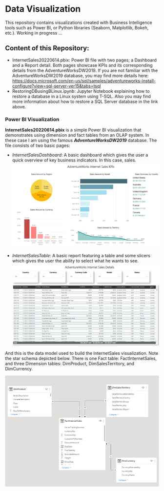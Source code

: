 # Data Visualization
This repository contains visualizations created with Business Intelligence tools such as Power BI, or Python libraries (Seaborn, Matplotlib, Bokeh, etc.). Working in progress ...


## Content of this Repository:
- InternetSales20220614.pbix: Power BI file with two pages; a Dashboard and a Report detail. Both pages showcase KPIs and its corresponding details from the AdventureWorksDW2019. If you are not familiar with the AdventureWorksDW2019 database, you may find more details here: https://docs.microsoft.com/en-us/sql/samples/adventureworks-install-configure?view=sql-server-ver15&tabs=tsql
- RestoringDBusingBLinux.ipynb: Jupyter Notebook explaining how to restore a database in a Linux system using T-SQL. Also you may find more information about how to restore a SQL Server database in the link above.

### Power BI Visualization
**InternetSales20220614.pbix** is a simple Power BI visualization that demonstrates using dimension and fact tables from an OLAP system. In these case I am using the famous ***AdventureWorksDW2019*** database. The file consists of two basic pages:
- *InternetSalesDashboard*: A basic dashboard which gives the user a quick overview of key business indicators. In this case, sales.
![Dashboard](InternetSalesDashboard.png)

- *InternetSalesTable*: A basic report featuring a table and some slicers which gives the user the ability to select what he wants to see. 
![Internet Sales Dashboard](InternetSalesReportDetails.PNG)

And this is the data model used to build the InternetSales visualization. Note the star schema depicted below. There is one Fact table: FactInternetSales, and three Dimension tables: DimProduct, DimSalesTerritory, and DimCurrency. 

![Data Model](InternetSalesDataModelPNG.PNG)
